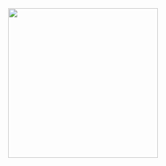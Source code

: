 
<div align="center">
  <a href="https://top.gg/bot/810437235786383360">
    <img src="https://i.imgur.com/CCqet4D.png" width="300" height="300">
  </a>
</div>

